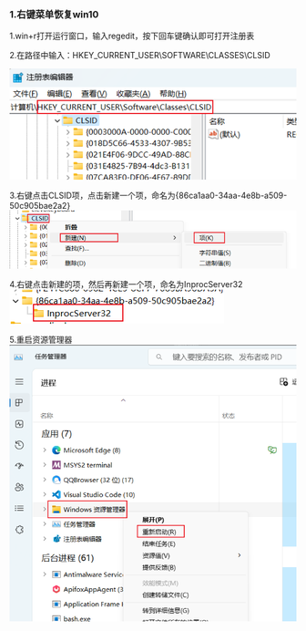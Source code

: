 ### 1.右键菜单恢复win10

1.win+r打开运行窗口，输入regedit，按下回车键确认即可打开注册表

2.在路径中输入：HKEY_CURRENT_USER\SOFTWARE\CLASSES\CLSID

![win11_clsid](../img/win11_clsid.png)

3.右键点击CLSID项，点击新建一个项，命名为{86ca1aa0-34aa-4e8b-a509-50c905bae2a2}
![win11_clsid_create](../img/win11_clsid_create.png)

4.右键点击新建的项，然后再新建一个项，命名为InprocServer32
![win11_clsid_inner_create](../img/win11_clsid_inner_create.png)

5.重启资源管理器
![win11_reboot_res](../img/win11_reboot_res.png)